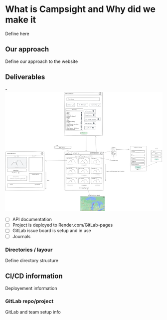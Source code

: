 # What is Campsight and Why did we make it

Define here

## Our approach

Define our approach to the website

## Deliverables

-![Wire-frame diagram](./CampSIghtWireFrame.png "Campsight")

- [ ] API documentation
- [ ] Project is deployed to Render.com/GitLab-pages
- [ ] GitLab issue board is setup and in use
- [ ] Journals

### Directories / layour

Define directory structure

## CI/CD information

Deployement information

### GitLab repo/project

GitLab and team setup info
